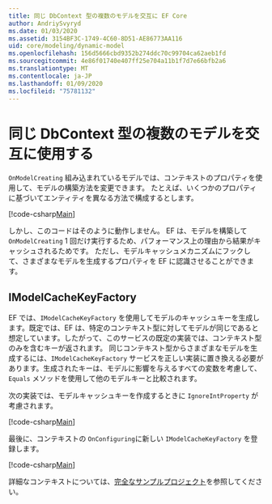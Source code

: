 ```yaml
---
title: 同じ DbContext 型の複数のモデルを交互に EF Core
author: AndriySvyryd
ms.date: 01/03/2020
ms.assetid: 3154BF3C-1749-4C60-8D51-AE86773AA116
uid: core/modeling/dynamic-model
ms.openlocfilehash: 156d5666cbd9352b274ddc70c99704ca62aeb1fd
ms.sourcegitcommit: 4e86f01740e407ff25e704a11b1f7d7e66bfb2a6
ms.translationtype: MT
ms.contentlocale: ja-JP
ms.lasthandoff: 01/09/2020
ms.locfileid: "75781132"
---
```

# <a name="alternating-between-multiple-models-with-the-same-dbcontext-type"></a>同じ DbContext 型の複数のモデルを交互に使用する

`OnModelCreating` 組み込まれているモデルでは、コンテキストのプロパティを使用して、モデルの構築方法を変更できます。 たとえば、いくつかのプロパティに基づいてエンティティを異なる方法で構成するとします。

[!code-csharp[Main](../../../samples/core/Modeling/DynamicModel/DynamicContext.cs?name=OnModelCreating)]

しかし、このコードはそのように動作しません。 EF は、モデルを構築して `OnModelCreating` 1 回だけ実行するため、パフォーマンス上の理由から結果がキャッシュされるためです。 ただし、モデルキャッシュメカニズムにフックして、さまざまなモデルを生成するプロパティを EF に認識させることができます。

## <a name="imodelcachekeyfactory"></a>IModelCacheKeyFactory

EF では、`IModelCacheKeyFactory` を使用してモデルのキャッシュキーを生成します。既定では、EF は、特定のコンテキスト型に対してモデルが同じであると想定しています。したがって、このサービスの既定の実装では、コンテキスト型のみを含むキーが返されます。 同じコンテキスト型からさまざまなモデルを生成するには、`IModelCacheKeyFactory` サービスを正しい実装に置き換える必要があります。生成されたキーは、モデルに影響を与えるすべての変数を考慮して、`Equals` メソッドを使用して他のモデルキーと比較されます。

次の実装では、モデルキャッシュキーを作成するときに `IgnoreIntProperty` が考慮されます。

[!code-csharp[Main](../../../samples/core/Modeling/DynamicModel/DynamicModelCacheKeyFactory.cs?name=DynamicModel)]

最後に、コンテキストの `OnConfiguring`に新しい `IModelCacheKeyFactory` を登録します。

[!code-csharp[Main](../../../samples/core/Modeling/DynamicModel/DynamicContext.cs?name=OnConfiguring)]

詳細なコンテキストについては、[完全なサンプルプロジェクト](https://github.com/aspnet/EntityFramework.Docs/tree/master/samples/core/Modeling/DynamicModel)を参照してください。
